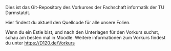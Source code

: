 Dies ist das Git-Repository des Vorkurses der Fachschaft informatik der TU Darmstatdt.

Hier findest du aktuell den Quellcode für alle unsere Folien.

Wenn du ein Estie bist, und nach den Unterlagen für den Vorkurs suchst, schau am besten mal in Moodle.
Weitere informationen zum Vorkurs findest du unter https://D120.de/Vorkurs


